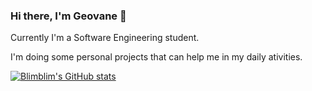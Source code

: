 ### Hi there, I'm Geovane 👋

Currently I'm a Software Engineering student.

I'm doing some personal projects that can help me in my daily ativities.

[![Blimblim's GitHub stats](https://github-readme-stats.vercel.app/api?username=BlimblimCFT&count_private=true&show_icons=true&theme=maroongold&custom_title=Blimblims)](https://github.com/anuraghazra/github-readme-stats)

<!--
**BlimblimCFT/BlimblimCFT** is a ✨ _special_ ✨ repository because its `README.md` (this file) appears on your GitHub profile.

Here are some ideas to get you started:

- 🔭 I’m currently working on ...
- 🌱 I’m currently learning ...
- 👯 I’m looking to collaborate on ...
- 🤔 I’m looking for help with Discord BOT Integration with Whatsapp Cloud API
- 💬 Ask me about anything
- 📫 How to reach me: galefreitas@gmail.com
- ⚡ Fun fact: ...
-->

